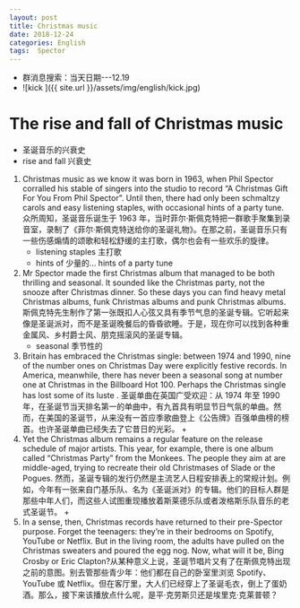 ```yaml
---
layout: post
title: Christmas music
date: 2018-12-24
categories: English
tags:  Spector
---
```


+ 群消息搜索：当天日期---12.19
+ ![kick ]({{ site.url }}/assets/img/english/kick.jpg)

# The rise and fall of Christmas music
+ 圣诞音乐的兴衰史
+ rise and fall  兴衰史

1. Christmas music as we know it was born in 1963, when Phil Spector corralled his stable of singers into the studio to record “A Christmas Gift For You From Phil Spector”. Until then, there had only been schmaltzy carols and easy listening staples, with occasional hints of a party tune. 众所周知，圣诞音乐诞生于 1963 年，当时菲尔·斯佩克特把一群歌手聚集到录音室，录制了《菲尔·斯佩克特送给你的圣诞礼物》。在那之前，圣诞音乐只有一些伤感煽情的颂歌和轻松舒缓的主打歌，偶尔也会有一些欢乐的旋律。
   + listening staples  主打歌
   + hints of   少量的...   hints of a party tune
2. Mr Spector made the first Christmas album that managed to be both thrilling and seasonal. It sounded like the Christmas party, not the snooze after Christmas dinner. So these days you can find heavy metal Christmas albums, funk Christmas albums and punk Christmas albums. 斯佩克特先生制作了第一张既扣人心弦又具有季节气息的圣诞专辑。它听起来像是圣诞派对，而不是圣诞晚餐后的昏昏欲睡。于是，现在你可以找到各种重金属风、乡村爵士风、朋克摇滚风的圣诞专辑。
   + seasonal  季节性的
3. Britain has embraced the Christmas single: between 1974 and 1990, nine of the number ones on Christmas Day were explicitly festive records. In America, meanwhile, there has never been a seasonal song at number one at Christmas in the Billboard Hot 100. Perhaps the Christmas single has lost some of its luste . 圣诞单曲在英国广受欢迎：从 1974 年至 1990 年，在圣诞节当天排名第一的单曲中，有九首具有明显节日气氛的单曲。然而，在美国的圣诞节，从来没有一首应季歌曲登上《公告牌》百强单曲榜的榜首。也许圣诞单曲已经失去了它昔日的光彩。
   + 
4. Yet the Christmas album remains a regular feature on the release schedule of major artists. This year, for example, there is one album called “Christmas Party” from the Monkees. The people they aim at are middle-aged, trying to recreate their old Christmases of Slade or the Pogues. 然而，圣诞专辑的发行仍然是主流艺人日程安排表上的常规计划。例如，今年有一张来自门基乐队、名为《圣诞派对》的专辑。他们的目标人群是那些中年人们，而这些人试图重现播放着斯莱德乐队或者泼格斯乐队音乐的老式圣诞节。
   + 
5. In a sense, then, Christmas records have returned to their pre-Spector purpose. Forget the teenagers: they’re in their bedrooms on Spotify, YouTube or Netflix. But in the living room, the adults have pulled on the Christmas sweaters and poured the egg nog. Now, what will it be, Bing Crosby or Eric Clapton?从某种意义上说，圣诞节唱片又有了在斯佩克特出现之前的意图。别去管那些青少年：他们都在自己的卧室里浏览 Spotify、YouTube 或 Netflix。但在客厅里，大人们已经穿上了圣诞毛衣，倒上了蛋奶酒。那么，接下来该播放点什么呢，是平·克劳斯贝还是埃里克·克莱普顿？